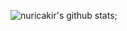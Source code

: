 




![nuricakir's github stats](https://github-readme-stats.vercel.app/api?username=nuricakir&show_icons=true&theme=tokyonight);



